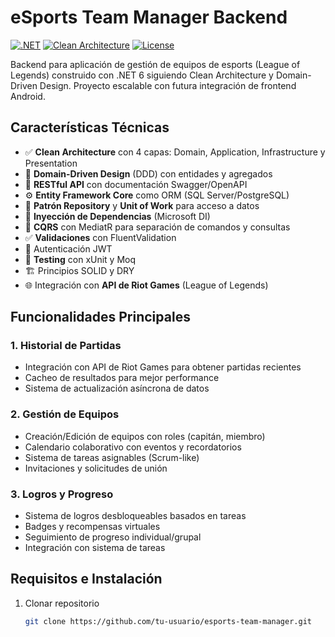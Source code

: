 # eSports Team Manager Backend

[![.NET](https://img.shields.io/badge/.NET-6.0-blue)](https://dotnet.microsoft.com/)
[![Clean Architecture](https://img.shields.io/badge/Architecture-Clean%20Architecture-brightgreen)](https://blog.cleancoder.com/uncle-bob/2012/08/13/the-clean-architecture.html)
[![License](https://img.shields.io/badge/License-MIT-green)](LICENSE)

Backend para aplicación de gestión de equipos de esports (League of Legends) construido con .NET 6 siguiendo Clean Architecture y Domain-Driven Design. Proyecto escalable con futura integración de frontend Android.

## Características Técnicas

- ✅ **Clean Architecture** con 4 capas: Domain, Application, Infrastructure y Presentation
- 🎯 **Domain-Driven Design** (DDD) con entidades y agregados
- 🚀 **RESTful API** con documentación Swagger/OpenAPI
- ⚙️ **Entity Framework Core** como ORM (SQL Server/PostgreSQL)
- 🔄 **Patrón Repository** y **Unit of Work** para acceso a datos
- 💉 **Inyección de Dependencias** (Microsoft DI)
- 📡 **CQRS** con MediatR para separación de comandos y consultas
- ✅ **Validaciones** con FluentValidation
- 🔐 Autenticación JWT
- 🧪 **Testing** con xUnit y Moq
- 🏗️ Principios SOLID y DRY
- 🌐 Integración con **API de Riot Games** (League of Legends)

## Funcionalidades Principales

### 1. Historial de Partidas
- Integración con API de Riot Games para obtener partidas recientes
- Cacheo de resultados para mejor performance
- Sistema de actualización asíncrona de datos

### 2. Gestión de Equipos
- Creación/Edición de equipos con roles (capitán, miembro)
- Calendario colaborativo con eventos y recordatorios
- Sistema de tareas asignables (Scrum-like)
- Invitaciones y solicitudes de unión

### 3. Logros y Progreso
- Sistema de logros desbloqueables basados en tareas
- Badges y recompensas virtuales
- Seguimiento de progreso individual/grupal
- Integración con sistema de tareas

## Requisitos e Instalación

1. Clonar repositorio
   ```bash
   git clone https://github.com/tu-usuario/esports-team-manager.git
